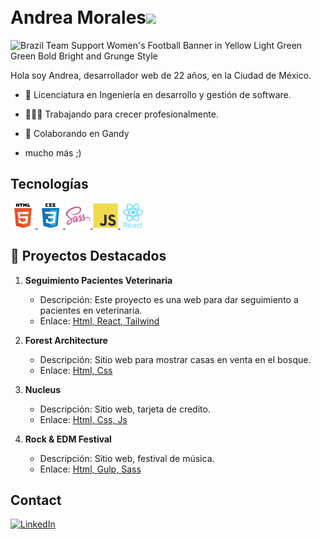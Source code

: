  

# <br>Andrea Morales<img src="https://user-images.githubusercontent.com/42378118/110234147-e3259600-7f4e-11eb-95be-0c4047144dea.gif" width="30">

![Brazil Team Support Women's Football Banner in Yellow Light Green Green Bold Bright and Grunge Style](https://github.com/mcandroide/mcandroide/assets/94722017/f3b3f697-e01b-4e4e-9602-c2ae5c5f4962)

Hola soy Andrea, desarrollador web de 22 años, en la Ciudad de México.

- 🦔 Licenciatura en Ingeniería en desarrollo y gestión de software.

- 👩🏻‍💻 Trabajando para crecer profesionalmente.

- 👥 Colaborando en Gandy

+ mucho más ;)

## Tecnologías

<p align="left">
    <a href="https://www.w3.org/html/" target="_blank"> <img src="https://raw.githubusercontent.com/devicons/devicon/master/icons/html5/html5-original-wordmark.svg" alt="html5" width="40" height="40"/> </a>
    <a href="https://www.w3schools.com/css/" target="_blank"> <img src="https://raw.githubusercontent.com/devicons/devicon/master/icons/css3/css3-original-wordmark.svg" alt="css3" width="40" height="40"/> </a>
<a href="https://sass-lang.com" target="_blank"> <img src="https://raw.githubusercontent.com/devicons/devicon/master/icons/sass/sass-original.svg" alt="sass" width="40" height="40"/> </a>
    <a href="https://developer.mozilla.org/en-US/docs/Web/JavaScript" target="_blank"> <img src="https://raw.githubusercontent.com/devicons/devicon/master/icons/javascript/javascript-original.svg" alt="javascript" width="40" height="40"/> </a>
    <a href="https://reactjs.org/" target="_blank"> <img src="https://raw.githubusercontent.com/devicons/devicon/master/icons/react/react-original-wordmark.svg" alt="react" width="40" height="40"/> </a>
 </p>
 
## 🚀 Proyectos Destacados

1. **Seguimiento Pacientes Veterinaria**
   - Descripción: Este proyecto es una web para dar seguimiento a pacientes en veterinaria.
   - Enlace: [Html, React, Tailwind](https://dates-pet.netlify.app/)

2. **Forest Architecture**
   - Descripción: Sitio web para mostrar casas en venta en el bosque.
   - Enlace: [Html, Css](https://bosquearchitecture.netlify.app)

3. **Nucleus**
   - Descripción: Sitio web, tarjeta de credito.
   - Enlace: [Html, Css, Js](https://sitenucleo.netlify.app/)

4. **Rock & EDM Festival**
   - Descripción: Sitio web, festival de música.
   - Enlace: [Html, Gulp, Sass](https://festivalmusiic.netlify.app/)

## Contact

<a href="www.linkedin.com/in/andreamc27" target="_blank"><img alt="LinkedIn" src="https://img.shields.io/badge/linkedin-%230077B5.svg?&style=for-the-badge&logo=linkedin&logoColor=white" /></a>





